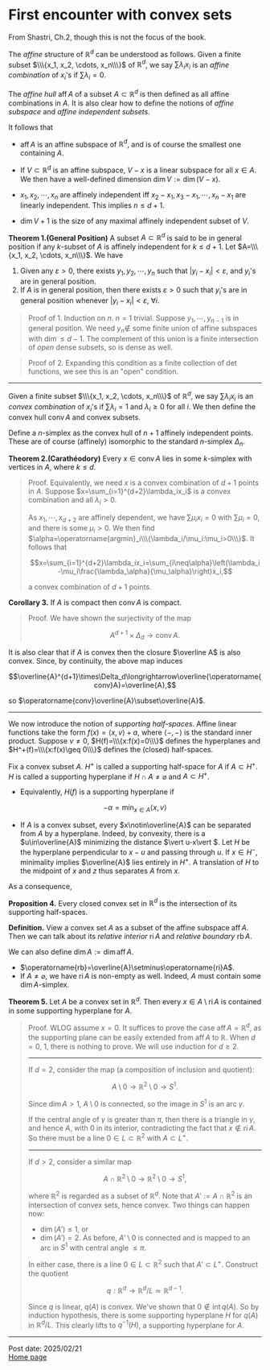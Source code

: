 # First encounter with convex sets

From Shastri, Ch.2, though this is not the focus of the book.

The *affine* structure of $\mathbb{R}^d$ can be understood as follows. Given a finite subset $\\\{x_1, x_2, \cdots, x_n\\\}$ of $\mathbb{R}^d$, we say $\sum\lambda_ix_i$ is an *affine combination* of $x_i$'s if $\sum\lambda_i=0$.

The *affine hull* $\operatorname{aff}A$ of a subset $A\subset\mathbb{R}^d$ is then defined as all affine combinations in $A$. It is also clear how to define the notions of *affine subspace* and *affine independent subsets*.

It follows that

- $\operatorname{aff}A$ is an affine subspace of $\mathbb{R}^d$, and is of course the smallest one containing $A$. 

- If $V\subset\mathbb{R}^d$ is an affine subspace, $V-x$ is a linear subspace for all $x\in A$. We then have a well-defined dimension $\dim V:=\dim(V-x)$.

- $x_1, x_2,\cdots, x_n$ are affinely independent iff $x_2-x_1, x_3-x_1,\cdots, x_n-x_1$ are linearly independent. This implies $n\leq d+1$.

- $\dim V+1$ is the size of any maximal affinely independent subset of $V$.

**Theorem 1.(General Position)** A subset $A\subset\mathbb{R}^d$ is said to be in general position if any $k$-subset of $A$ is affinely independent for $k\leq d+1$. Let $A=\\\{x_1, x_2, \cdots, x_n\\\}$. We have

1. Given any $\varepsilon>0$, there exists $y_1,y_2,\cdots,y_n$ such that $\vert y_i-x_i\vert <\varepsilon$, and $y_i$'s are in general position.
1.  If $A$ is in general position, then there exists $\varepsilon>0$ such that $y_i$'s are in general position whenever $\vert y_i-x_i\vert <\varepsilon$, $\forall i$.

> Proof of 1. Induction on $n$. $n=1$ trivial. Suppose $y_1,\cdots,y_{n-1}$ is in general position. We need $y_n\notin$ some finite union of affine subspaces with $\dim\leq d-1$. The complement of this union is a finite intersection of *open* dense subsets, so is dense as well.

> Proof of 2. Expanding this condition as a finite collection of $\det$ functions, we see this is an "open" condition.

---

Given a finite subset $\\\{x_1, x_2, \cdots, x_n\\\}$ of $\mathbb{R}^d$, we say $\sum\lambda_ix_i$ is an *convex combination* of $x_i$'s if $\sum\lambda_i=1$ and $\lambda_i\geq 0$ for all $i$. We then define the convex hull $\operatorname{conv}A$ and convex subsets.

Define a $n$-simplex as the convex hull of $n+1$ affinely independent points. These are of course (affinely) isomorphic to the standard $n$-simplex $\Delta_n$.

**Theorem 2.(Carathéodory)** Every $x\in\operatorname{conv}A$ lies in some $k$-simplex with vertices in $A$, where $k\leq d$.

> Proof. Equivalently, we need $x$ is a convex combination of $d+1$ points in $A$. Suppose $x=\sum_{i=1}^{d+2}\lambda_ix_i$ is a convex combination and all $\lambda_i>0$.
>
> As $x_1,\cdots,x_{d+2}$ are affinely dependent, we have $\sum\mu_ix_i=0$ with $\sum\mu_i=0$, and there is some $\mu_i>0$. We then find $\alpha=\operatorname{argmin}_i\\\{\lambda_i/\mu_i:\mu_i>0\\\}$. It follows that
>
> $$x=\sum_{i=1}^{d+2}\lambda_ix_i=\sum_{i\neq\alpha}\left(\lambda_i-\mu_i\frac{\lambda_\alpha}{\mu_\alpha}\right)x_i,$$
>
> a convex combination of $d+1$ points.

**Corollary 3.** If $A$ is compact then $\operatorname{conv}A$ is compact.

> Proof. We have shown the surjectivity of the map
>
> $$A^{d+1}\times\Delta_d\longrightarrow\operatorname{conv}A.$$

It is also clear that if $A$ is convex then the closure $\overline A$ is also convex. Since, by continuity, the above map induces

$$\overline{A}^{d+1}\times\Delta_d\longrightarrow\overline{\operatorname{conv}A}=\overline{A},$$

so $\operatorname{conv}\overline{A}\subset\overline{A}$.

---

We now introduce the notion of *supporting half-spaces*. Affine linear functions take the form $f(x)=\langle x,v\rangle+a$, where $\langle-,-\rangle$ is the standard inner product. Suppose $v\neq 0$, $H(f)=\\\{x:f(x)=0\\\}$ defines the hyperplanes and $H^+(f)=\\\{x:f(x)\geq 0\\\}$ defines the (closed) half-spaces.

Fix a convex subset $A$. $H^+$ is called a supporting half-space for $A$ if $A\subset H^+$. $H$ is called a supporting hyperplane if $H\cap A\neq\varnothing$ and $A\subset H^+$.

- Equivalently, $H(f)$ is a supporting hyperplane if

$$-\alpha=\min_{x\in A}\langle x,v\rangle$$

- If $A$ is a convex subset, every $x\notin\overline{A}$ can be separated from $A$ by a hyperplane. Indeed, by convexity, there is a $u\in\overline{A}$ minimizing the distance $\vert u-x\vert $. Let $H$ be the hyperplane perpendicular to $x-u$ and passing through $u$. If $x\in H^-$, minimality implies $\overline{A}$ lies entirely in $H^+$. A translation of $H$ to the midpoint of $x$ and $z$ thus separates $A$ from $x$.

As a consequence,

**Proposition 4.** Every closed convex set in $\mathbb{R}^d$ is the intersection of its supporting half-spaces.

**Definition.** View a convex set $A$ as a subset of the affine subspace $\operatorname{aff}A$. Then we can talk about its *relative interior* $\operatorname{ri}A$ and *relative boundary* $\operatorname{rb}A$. 

We can also define $\dim A:=\dim\operatorname{aff}A$.

- $\operatorname{rb}=\overline{A}\setminus\operatorname{ri}A$.
- If $A\neq\varnothing$, we have $\operatorname{ri}A$ is non-empty as well. Indeed, $A$ must contain some $\dim A$-simplex.

**Theorem 5.** Let $A$ be a convex set in $\mathbb{R}^d$. Then every $x\in A\setminus\operatorname{ri}A$ is contained in some supporting hyperplane for $A$.

> Proof. WLOG assume $x=0$. It suffices to prove the case $\operatorname{aff}A=\mathbb{R}^d$, as the supporting plane can be easily extended from $\operatorname{aff}A$ to $\mathbb{R}$. When $d=0$, $1$, there is nothing to prove. We will use induction for $d\geq 2$.
>
> ---
>
> If $d=2$, consider the map (a composition of inclusion and quotient):
> 
> $$A\setminus 0\longrightarrow\mathbb{R}^2\setminus 0\longrightarrow S^1.$$
>
> Since $\dim A>1$, $A\setminus 0$ is connected, so the image in $S^1$ is an arc $\gamma$.
> 
> If the central angle of $\gamma$ is greater than $\pi$, then there is a triangle in $\gamma$, and hence $A$, with $0$ in its interior, contradicting the fact that $x\notin\operatorname{ri}A$. So there must be a line $0\in L\subset\mathbb{R}^2$ with $A\subset L^+$.
>
> ---
>
> If $d>2$, consider a similar map
>
> $$A\cap\mathbb{R}^2\setminus 0\longrightarrow\mathbb{R}^2\setminus 0\longrightarrow S^1,$$
>
> where $\mathbb{R}^2$ is regarded as a subset of $\mathbb{R}^d$. Note that $A':=A\cap\mathbb{R}^2$ is an intersection of convex sets, hence convex. Two things can happen now:
>
> - $\dim(A')\leq 1$, or
> - $\dim(A')=2$. As before, $A'\setminus 0$ is connected and is mapped to an arc in $S^1$ with central angle $\leq\pi$.
>
> In either case, there is a line $0\in L\subset\mathbb{R}^2$ such that $A'\subset L^+$. Construct the quotient
> 
> $$q:\mathbb{R}^d\longrightarrow\mathbb{R}^d/L\simeq\mathbb{R}^{d-1}.$$
>
> Since $q$ is linear, $q(A)$ is convex. We've shown that $0\notin\operatorname{int}q(A)$. So by induction hypothesis, there is some supporting hyperplane $H$ for $q(A)$ in $\mathbb{R}^d/L$. This clearly lifts to $q^{-1}(H)$, a supporting hyperplane for $A$.

---
Post date: 2025/02/21 \
[Home page](https://caelestia.github.io)
